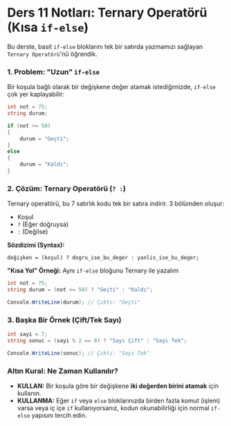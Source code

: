 # **Ders 11 Notları: Ternary Operatörü (Kısa `if-else`)**

Bu derste, basit `if-else` bloklarını tek bir satırda yazmamızı sağlayan `Ternary Operatörü`'nü öğrendik.

### **1. Problem: "Uzun" `if-else`**

Bir koşula bağlı olarak bir değişkene değer atamak istediğimizde, `if-else` çok yer kaplayabilir:

```csharp
int not = 75;
string durum;

if (not >= 50)
{
    durum = "Geçti";
}
else
{
    durum = "Kaldı";
}
```

### **2. Çözüm: Ternary Operatörü (`? :`)**

Ternary operatörü, bu 7 satırlık kodu tek bir satıra indirir. 3 bölümden oluşur:

- Koşul
- `?` (Eğer doğruysa)
- `:` (Değilse)

**Sözdizimi (Syntax):**

`değişken = (koşul) ? dogru_ise_bu_deger : yanlis_ise_bu_deger;`

**"Kısa Yol" Örneği:**
Aynı `if-else` bloğunu Ternary ile yazalım

```csharp
int not = 75;
string durum = (not >= 50) ? "Geçti" : "Kaldı";

Console.WriteLine(durum); // Çıktı: "Geçti"
```

### **3. Başka Bir Örnek (Çift/Tek Sayı)**

```csharp
int sayi = 7;
string sonuc = (sayi % 2 == 0) ? "Sayı Çift" : "Sayı Tek";

Console.WriteLine(sonuc); // Çıktı: "Sayı Tek"
```

### **Altın Kural: Ne Zaman Kullanılır?**

- **KULLAN:** Bir koşula göre bir değişkene **iki değerden birini atamak** için kullanın.
- **KULLANMA:** Eğer `if` veya `else` bloklarınızda birden fazla komut (işlem) varsa veya iç içe `if` kullanıyorsanız, kodun okunabilirliği için normal `if-else` yapısını tercih edin.
